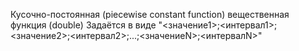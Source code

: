 Кусочно-постоянная (piecewise constant function) вещественная функция (double) 
Задаётся в виде "<значение1>;<интервал1>;<значение2>;<интервал2>;...;<значениеN>;<интервалN>"
